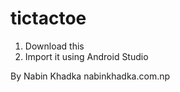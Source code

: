 # tictactoe

1. Download this
2. Import it using Android Studio

By Nabin Khadka
nabinkhadka.com.np

